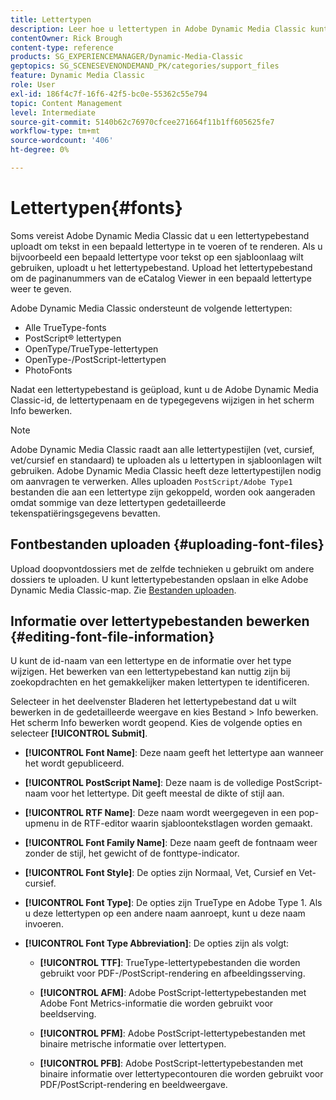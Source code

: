 ```yaml
---
title: Lettertypen
description: Leer hoe u lettertypen in Adobe Dynamic Media Classic kunt gebruiken.
contentOwner: Rick Brough
content-type: reference
products: SG_EXPERIENCEMANAGER/Dynamic-Media-Classic
geptopics: SG_SCENESEVENONDEMAND_PK/categories/support_files
feature: Dynamic Media Classic
role: User
exl-id: 186f4c7f-16f6-42f5-bc0e-55362c55e794
topic: Content Management
level: Intermediate
source-git-commit: 5140b62c76970cfcee271664f11b1ff605625fe7
workflow-type: tm+mt
source-wordcount: '406'
ht-degree: 0%

---
```


# Lettertypen{#fonts}

Soms vereist Adobe Dynamic Media Classic dat u een lettertypebestand uploadt om tekst in een bepaald lettertype in te voeren of te renderen. Als u bijvoorbeeld een bepaald lettertype voor tekst op een sjabloonlaag wilt gebruiken, uploadt u het lettertypebestand. Upload het lettertypebestand om de paginanummers van de eCatalog Viewer in een bepaald lettertype weer te geven.

Adobe Dynamic Media Classic ondersteunt de volgende lettertypen:

* Alle TrueType-fonts
* PostScript® lettertypen
* OpenType/TrueType-lettertypen
* OpenType-/PostScript-lettertypen
* PhotoFonts

Nadat een lettertypebestand is geüpload, kunt u de Adobe Dynamic Media Classic-id, de lettertypenaam en de typegegevens wijzigen in het scherm Info bewerken.

>[!NOTE]
>
>Adobe Dynamic Media Classic raadt aan alle lettertypestijlen (vet, cursief, vet/cursief en standaard) te uploaden als u lettertypen in sjabloonlagen wilt gebruiken. Adobe Dynamic Media Classic heeft deze lettertypestijlen nodig om aanvragen te verwerken. Alles uploaden `PostScript/Adobe Type1` bestanden die aan een lettertype zijn gekoppeld, worden ook aangeraden omdat sommige van deze lettertypen gedetailleerde tekenspatiëringsgegevens bevatten.

## Fontbestanden uploaden {#uploading-font-files}

Upload doopvontdossiers met de zelfde technieken u gebruikt om andere dossiers te uploaden. U kunt lettertypebestanden opslaan in elke Adobe Dynamic Media Classic-map. Zie [Bestanden uploaden](uploading-files.md#uploading_your_files).

## Informatie over lettertypebestanden bewerken {#editing-font-file-information}

U kunt de id-naam van een lettertype en de informatie over het type wijzigen. Het bewerken van een lettertypebestand kan nuttig zijn bij zoekopdrachten en het gemakkelijker maken lettertypen te identificeren.

Selecteer in het deelvenster Bladeren het lettertypebestand dat u wilt bewerken in de gedetailleerde weergave en kies Bestand > Info bewerken. Het scherm Info bewerken wordt geopend. Kies de volgende opties en selecteer **[!UICONTROL Submit]**.

* **[!UICONTROL Font Name]**: Deze naam geeft het lettertype aan wanneer het wordt gepubliceerd.

* **[!UICONTROL PostScript Name]**: Deze naam is de volledige PostScript-naam voor het lettertype. Dit geeft meestal de dikte of stijl aan.

* **[!UICONTROL RTF Name]**: Deze naam wordt weergegeven in een pop-upmenu in de RTF-editor waarin sjabloontekstlagen worden gemaakt.

* **[!UICONTROL Font Family Name]**: Deze naam geeft de fontnaam weer zonder de stijl, het gewicht of de fonttype-indicator.

* **[!UICONTROL Font Style]**: De opties zijn Normaal, Vet, Cursief en Vet-cursief.

* **[!UICONTROL Font Type]**: De opties zijn TrueType en Adobe Type 1. Als u deze lettertypen op een andere naam aanroept, kunt u deze naam invoeren.

* **[!UICONTROL Font Type Abbreviation]**: De opties zijn als volgt:

   * **[!UICONTROL TTF]**: TrueType-lettertypebestanden die worden gebruikt voor PDF-/PostScript-rendering en afbeeldingsserving.

   * **[!UICONTROL AFM]**: Adobe PostScript-lettertypebestanden met Adobe Font Metrics-informatie die worden gebruikt voor beeldserving.

   * **[!UICONTROL PFM]**: Adobe PostScript-lettertypebestanden met binaire metrische informatie over lettertypen.

   * **[!UICONTROL PFB]**: Adobe PostScript-lettertypebestanden met binaire informatie over lettertypecontouren die worden gebruikt voor PDF/PostScript-rendering en beeldweergave.
